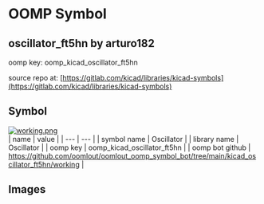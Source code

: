 # OOMP Symbol  
## oscillator_ft5hn  by arturo182  
  
oomp key: oomp_kicad_oscillator_ft5hn  
  
source repo at: [https://gitlab.com/kicad/libraries/kicad-symbols](https://gitlab.com/kicad/libraries/kicad-symbols)  
## Symbol  
  
[![working.png](working_600.png)](working.png)  
| name | value | 
| --- | --- | 
| symbol name | Oscillator | 
| library name | Oscillator | 
| oomp key | oomp_kicad_oscillator_ft5hn | 
| oomp bot github | https://github.com/oomlout/oomlout_oomp_symbol_bot/tree/main/kicad_oscillator_ft5hn/working | 
## Images  
